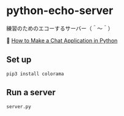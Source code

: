 # python-echo-server

練習のためのエコーするサーバー（＾～＾）

📖 [How to Make a Chat Application in Python](https://www.thepythoncode.com/article/make-a-chat-room-application-in-python)  

## Set up

```shell
pip3 install colorama
```

## Run a server

```shell
server.py
```
